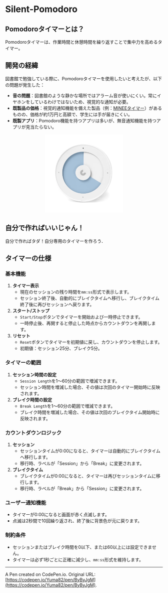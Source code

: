 # Silent-Pomodoro

## Pomodoroタイマーとは？

Pomodoroタイマーは、作業時間と休憩時間を繰り返すことで集中力を高めるタイマー。

## 開発の経緯

図書館で勉強している際に、Pomodoroタイマーを使用したいと考えたが、以下の問題が発生した：

- **音の問題**：図書館のような静かな場所ではアラーム音が使いにくい。常にイヤホンをしているわけではないため、視覚的な通知が必要。
- **既製品の価格**：視覚的通知機能を備えた製品（例：[MINEEタイマー](https://mineetimer.com/ja/products/minee3)）があるものの、価格が約1万円と高額で、学生には手が届きにくい。
- **既製アプリ**：Pomodoro機能を持つアプリは多いが、無音通知機能を持つアプリが見当たらない。

<div align="center">
  <img src="img/MINEE.png" alt="MINEEタイマー" width="250">
</div>


## 自分で作ればいいじゃん！

自分で作ればタダ！自分専用のタイマーを作ろう．



## タイマーの仕様

### 基本機能

1. **タイマー表示**
    - 現在のセッションの残り時間を`mm:ss`形式で表示します。
    - セッション終了後、自動的にブレイクタイムへ移行し、ブレイクタイム終了後に再びセッションへ戻ります。
2. **スタート/ストップ**
    - `Start/Stop`ボタンでタイマーを開始および一時停止できます。
    - 一時停止後、再開すると停止した時点からカウントダウンを再開します。
3. **リセット**
    - `Reset`ボタンでタイマーを初期値に戻し、カウントダウンを停止します。
    - 初期値：セッション25分、ブレイク5分。



### タイマーの範囲

1. **セッション時間の設定**
    - `Session Length`を1～60分の範囲で増減できます。
    - セッション時間を増減した場合、その値は次回のタイマー開始時に反映されます。
2. **ブレイク時間の設定**
    - `Break Length`を1～60分の範囲で増減できます。
    - ブレイク時間を増減した場合、その値は次回のブレイクタイム開始時に反映されます。



### カウントダウンロジック

1. **セッション**
    - セッションタイムが0:00になると、タイマーは自動的にブレイクタイムへ移行します。
    - 移行時、ラベルが「Session」から「Break」に変更されます。
2. **ブレイクタイム**
    - ブレイクタイムが0:00になると、タイマーは再びセッションタイムに移行します。
    - 移行時、ラベルが「Break」から「Session」に変更されます。



### ユーザー通知機能

- タイマーが0:00になると画面が赤く点滅します。
- 点滅は2秒間で10回繰り返され、終了後に背景色が元に戻ります。



### 制約条件

- セッションまたはブレイク時間を0以下、または60以上には設定できません。
- タイマーは必ず1秒ごとに正確に減少し、`mm:ss`形式を維持します。

---

A Pen created on CodePen.io. Original URL: [https://codepen.io/Yuma82/pen/ByByJgM](https://codepen.io/Yuma82/pen/ByByJgM).

